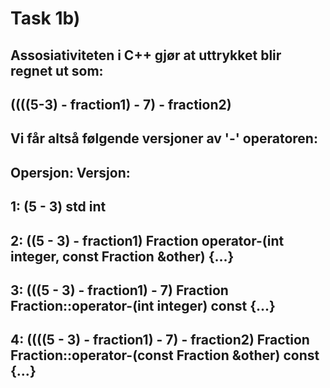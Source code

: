 # Task 1b)

## Assosiativiteten i C++ gjør at uttrykket blir regnet ut som:
## ((((5-3) - fraction1) - 7) - fraction2)

## Vi får altså følgende versjoner av '-' operatoren:

## Opersjon:                                           Versjon:

## 1: (5 - 3)                                          std int 
## 2: ((5 - 3) - fraction1)                            Fraction operator-(int integer, const Fraction &other) {...} 
## 3: (((5 - 3) - fraction1) - 7)                      Fraction Fraction::operator-(int integer) const {...} 
## 4: ((((5 - 3) - fraction1) - 7) - fraction2)        Fraction Fraction::operator-(const Fraction &other) const {...}